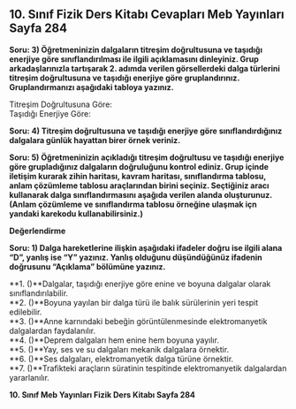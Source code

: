## 10. Sınıf Fizik Ders Kitabı Cevapları Meb Yayınları Sayfa 284

**Soru: 3) Öğretmeninizin dalgaların titreşim doğrultusuna ve taşıdığı enerjiye göre sınıflandırılması ile ilgili açıklamasını dinleyiniz. Grup arkadaşlarınızla tartışarak 2. adımda verilen görsellerdeki dalga türlerini titreşim doğrultusuna ve taşıdığı enerjiye göre gruplandırınız. Gruplandırmanızı aşağıdaki tabloya yazınız.**

Titreşim Doğrultusuna Göre:  
 Taşıdığı Enerjiye Göre:

**Soru: 4) Titreşim doğrultusuna ve taşıdığı enerjiye göre sınıflandırdığınız dalgalara günlük hayattan birer örnek veriniz.**

**Soru: 5) Öğretmeninizin açıkladığı titreşim doğrultusu ve taşıdığı enerjiye göre grupladığınız dalgaların doğruluğunu kontrol ediniz. Grup içinde iletişim kurarak zihin haritası, kavram haritası, sınıflandırma tablosu, anlam çözümleme tablosu araçlarından birini seçiniz. Seçtiğiniz aracı kullanarak dalga sınıflandırmasını aşağıda verilen alanda oluşturunuz. (Anlam çözümleme ve sınıflandırma tablosu örneğine ulaşmak içn yandaki karekodu kullanabilirsiniz.)**

**Değerlendirme**

**Soru: 1) Dalga hareketlerine ilişkin aşağıdaki ifadeler doğru ise ilgili alana “D”, yanlış ise “Y” yazınız. Yanlış olduğunu düşündüğünüz ifadenin doğrusunu “Açıklama” bölümüne yazınız.**

**1. ()**Dalgalar, taşıdığı enerjiye göre enine ve boyuna dalgalar olarak sınıflandırılabilir.  
 **2. ()**Boyuna yayılan bir dalga türü ile balık sürülerinin yeri tespit edilebilir.  
 **3. ()**Anne karnındaki bebeğin görüntülenmesinde elektromanyetik dalgalardan faydalanılır.  
 **4. ()**Deprem dalgaları hem enine hem boyuna yayılır.  
 **5. ()**Yay, ses ve su dalgaları mekanik dalgalara örnektir.  
 **6. ()**Ses dalgaları, elektromanyetik dalga türüne örnektir.  
 **7. ()**Trafikteki araçların süratinin tespitinde elektromanyetik dalgalardan yararlanılır.

**10. Sınıf Meb Yayınları Fizik Ders Kitabı Sayfa 284**